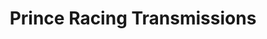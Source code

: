 ---
title: "Prince Racing Transmissions"
url: /hudson/prince-racing-transmissions/
shop: car repair
---